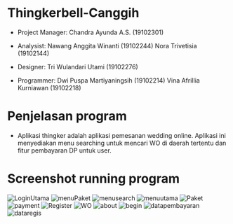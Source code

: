 # Thingkerbell-Canggih
-  Project Manager:
   Chandra Ayunda A.S.      (19102301)

-  Analysist:
   Nawang Anggita Winanti   (19102244)
   Nora Trivetisia          (19102144)

-  Designer:
   Tri Wulandari Utami     (19102276)

-  Programmer:
   Dwi Puspa Martiyaningsih         (19102214)
   Vina Afrillia Kurniawan           (19102218)

# Penjelasan program
- Aplikasi thingker adalah aplikasi pemesanan wedding online. Aplikasi ini menyediakan menu searching untuk mencari WO di daerah tertentu dan fitur pembayaran DP untuk user.

# Screenshot running program
![LoginUtama](https://user-images.githubusercontent.com/87349653/128623508-6cc69f1b-747b-4f1e-a4c4-b0fa271da589.PNG)
![menuPaket](https://user-images.githubusercontent.com/87349653/128623509-34d5af1d-bab6-400d-aa4f-2f94b738a962.PNG)
![menusearch](https://user-images.githubusercontent.com/87349653/128623510-e822e342-a0c4-4395-b32d-db35deb62225.PNG)
![menuutama](https://user-images.githubusercontent.com/87349653/128623512-15887121-512e-45fa-8189-a3462452928e.PNG)
![Paket](https://user-images.githubusercontent.com/87349653/128623515-3b383591-403c-4b20-b44a-f9a9f078d899.PNG)
![payment](https://user-images.githubusercontent.com/87349653/128623518-0e5e9b0b-2a36-4ff3-a362-1fa41d644125.PNG)
![Register](https://user-images.githubusercontent.com/87349653/128623519-15688290-9b51-444c-a2bd-118447cf6dbc.PNG)
![WO](https://user-images.githubusercontent.com/87349653/128623520-908e6981-d57b-4714-ae18-65242ced19a5.PNG)
![about](https://user-images.githubusercontent.com/87349653/128623522-a686d1da-96e6-437e-9e83-b7a56f3d879f.PNG)
![begin](https://user-images.githubusercontent.com/87349653/128623525-497a6057-9ace-4a02-88b9-19acd85dd2cb.PNG)
![datapembayaran](https://user-images.githubusercontent.com/87349653/128623526-2464822b-11d0-4e7f-a34a-e2b4b918af3e.PNG)
![dataregis](https://user-images.githubusercontent.com/87349653/128623528-85be7e6d-25f0-434c-b344-ff214ea3080b.PNG)


